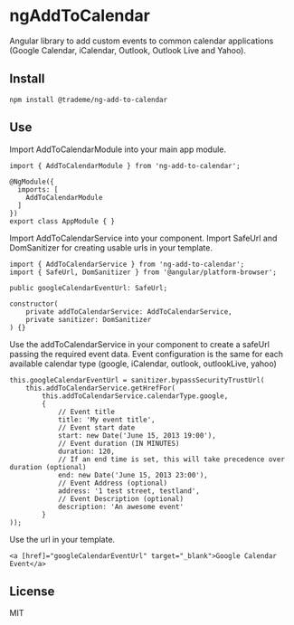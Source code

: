 # ngAddToCalendar
Angular library to add custom events to common calendar applications (Google Calendar, iCalendar, Outlook, Outlook Live and Yahoo).

## Install

```
npm install @trademe/ng-add-to-calendar
```

## Use

Import AddToCalendarModule into your main app module.

```
import { AddToCalendarModule } from 'ng-add-to-calendar';

@NgModule({
  imports: [
    AddToCalendarModule
  ]
})
export class AppModule { }
```

Import AddToCalendarService into your component. 
Import SafeUrl and DomSanitizer for creating usable urls in your template.

```
import { AddToCalendarService } from 'ng-add-to-calendar';
import { SafeUrl, DomSanitizer } from '@angular/platform-browser';

public googleCalendarEventUrl: SafeUrl;

constructor(
    private addToCalendarService: AddToCalendarService,
    private sanitizer: DomSanitizer
) {}
```

Use the addToCalendarService in your component to create a safeUrl passing the required event data.
Event configuration is the same for each available calendar type (google, iCalendar, outlook, outlookLive, yahoo)

```
this.googleCalendarEventUrl = sanitizer.bypassSecurityTrustUrl(
    this.addToCalendarService.getHrefFor(
        this.addToCalendarService.calendarType.google,
        {
            // Event title
            title: 'My event title',
            // Event start date
            start: new Date('June 15, 2013 19:00'),
            // Event duration (IN MINUTES)
            duration: 120,
            // If an end time is set, this will take precedence over duration (optional)
            end: new Date('June 15, 2013 23:00'),
            // Event Address (optional)
            address: '1 test street, testland',
            // Event Description (optional)
            description: 'An awesome event'
        }
));
```

Use the url in your template.

```
<a [href]="googleCalendarEventUrl" target="_blank">Google Calendar Event</a>
```

## License
MIT
